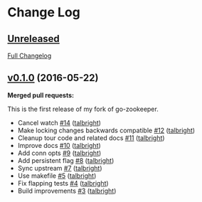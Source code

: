 # Change Log

## [Unreleased](https://github.com/talbright/go-zookeeper/tree/HEAD)

[Full Changelog](https://github.com/talbright/go-zookeeper/compare/v0.1.0...HEAD)

## [v0.1.0](https://github.com/talbright/go-zookeeper/tree/v0.1.0) (2016-05-22)
**Merged pull requests:**

This is the first release of my fork of go-zookeeper. 

- Cancel watch [\#14](https://github.com/talbright/go-zookeeper/pull/14) ([talbright](https://github.com/talbright))
- Make locking changes backwards compatible [\#12](https://github.com/talbright/go-zookeeper/pull/12) ([talbright](https://github.com/talbright))
- Cleanup tour code and related docs [\#11](https://github.com/talbright/go-zookeeper/pull/11) ([talbright](https://github.com/talbright))
- Improve docs [\#10](https://github.com/talbright/go-zookeeper/pull/10) ([talbright](https://github.com/talbright))
- Add conn opts [\#9](https://github.com/talbright/go-zookeeper/pull/9) ([talbright](https://github.com/talbright))
- Add persistent flag [\#8](https://github.com/talbright/go-zookeeper/pull/8) ([talbright](https://github.com/talbright))
- Sync upstream [\#7](https://github.com/talbright/go-zookeeper/pull/7) ([talbright](https://github.com/talbright))
- Use makefile [\#5](https://github.com/talbright/go-zookeeper/pull/5) ([talbright](https://github.com/talbright))
- Fix flapping tests [\#4](https://github.com/talbright/go-zookeeper/pull/4) ([talbright](https://github.com/talbright))
- Build improvements [\#3](https://github.com/talbright/go-zookeeper/pull/3) ([talbright](https://github.com/talbright))
